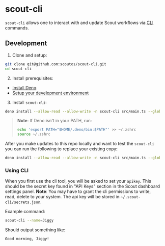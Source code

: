 # scout-cli

`scout-cli` allows one to interact with and update Scout workflows via
[CLI](https://en.wikipedia.org/wiki/Command-line_interface) commands.

## Development

1. Clone and setup:

```bash
git clone git@github.com:scoutos/scout-cli.git
cd scout-cli
```

2. Install prerequisites:

- [Install Deno](https://docs.deno.com/runtime/getting_started/installation/)
- [Setup your development environment](https://docs.deno.com/runtime/getting_started/setup_your_environment/)

3. Install `scout-cli`:

```bash
deno install --allow-read --allow-write -n scout-cli src/main.ts --global
```

> **Note**: If Deno isn't in your PATH, run:
>
> ```bash
> echo 'export PATH="$HOME/.deno/bin:$PATH"' >> ~/.zshrc
> source ~/.zshrc
> ```

After you make updates to this repo locally and want to test the `scout-cli` you can run the following to replace your existing copy:

```bash
deno install --allow-read --allow-write -n scout-cli src/main.ts --global -f
```

### Using CLI

When you first use the cli tool, you will be asked to set your `apikey`. This should be the secret key found in "API Keys" section in the Scout dashboard settings panel. **Note**: You may have to grant the cli permissions to write, read, delete to your system. The api key will be stored in `~/.scout-cli/secrets.json`.

Example command:

```bash
scout-cli --name=Jiggy
```

Should output something like:

```
Good morning, Jiggy!
```

